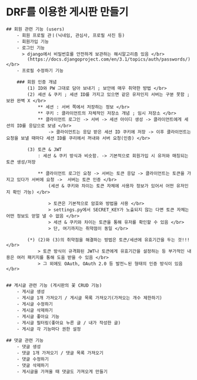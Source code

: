 
# DRF를 이용한 게시판 만들기

    ## 회원 관련 기능 (users)
        - 회원 프로필 관ㅣ(닉네임, 관심사, 프로필 사진 등)
        - 회원가입 기능
        - 로그인 기능
          > django에서 비밀번호를 안전하게 보관하는 해시알고리즘 있음 </br>
            (https://docs.djangoproject.com/en/3.1/topics/auth/passwords/) </br>
        - 프로필 수정하기 기능

        ### 회원 인증 개념 
            (1) ID와 PW 그대로 담아 보내기 ; 보안에 매우 취약한 방법 </br>
            (2) 세션 & 쿠키 ; 세션 ID를 가지고 있으면 같은 유저인지 서버는 구분 못함 ; 보완 완벽 X </br>
                ** 세션 : 서버 쪽에서 저장하는 정보 </br>
                ** 쿠키 : 클라이언트의 자체적인 저장소 개념 ; 임시 저장소 </br>
                ** 클라이언트 로그인 -> 서버 -> 세션 아이디 생성 -> 클라이언트에게 세션의 ID를 응답으로 보냄 </br>
                    -> 클라이언트는 응답 받은 세션 ID 쿠키에 저장 -> 이후 클라이언트는 요청을 보낼 때마다 세션 ID를 쿠리에서 꺼내와 서버 요청(인증) </br>

            (3) 토큰 & JWT 
                : 세션 & 쿠키 방식과 비슷함. -> 기본적으로 회원가입 시 유저와 매칭되는 토큰 생성/저장

                ** 클라이언트 로그인 요청 -> 서버는 토큰 응답 -> 클라이언트는 토큰을 가지고 있다가 서버에 요청 ->  서버는 토큰 인증 </br>
                    (세션 & 쿠키와 차이는 토큰 자체에 사용자 정보가 있어서 어떤 유저인지 확인 가능) </br>
                
                    > 토큰은 기본적으로 암호와 방법을 사용 </br>
                    > settings.py에서 SECRET_KEY가 노출되지 않는 다면 토큰 자체는 어떤 정보도 얻얼 낼 수 없음 </br>
                    > 세션 & 쿠키와 차이는 토큰을 통해 유저를 확인할 수 있음 </br>
                    > 단, 여기까지는 취약점이 동일 </br>

            (*) (2)와 (3)의 취약점을 해결하는 방법은 토큰/세션에 유효기간을 두는 것!!! </br>
                > 토큰 방식이 규격화된 JWT나 토큰에게 유효기간을 설정하는 등 부가적인 내용은 여러 패키지를 통해 도움 받을 수 있음 </br>
                > 그 외에도 OAuth, OAuth 2.0 등 발전ㄴ된 형태의 인증 방식이 있음 </br>


    ## 게시글 관련 기능 (게시판의 꽃 CRUD 기능)
        - 게시글 생성
        - 게시글 1개 가져오기 / 게시글 목록 가져오기(가져오는 개수 제한하기)
        - 게시글 수정하기
        - 게시글 삭제하기
        - 게시글 좋아요 기능
        - 게시글 필터링(좋아요 누른 글 / 내가 작성한 글)
        - 게시글 각 기능마다 권한 설정
    
    ## 댓글 관련 기능
        - 댓글 생성
        - 댓글 1개 가져오기 / 댓글 목록 가져오기
        - 댓글 수정하기
        - 댓글 삭제하기
        - 게시글을 가져올 때 댓글도 가져오게 만들기
    
